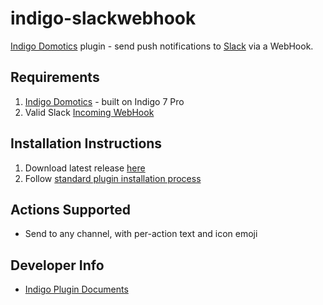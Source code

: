 indigo-slackwebhook
===================

[Indigo Domotics](http://www.indigodomo.com) plugin  - send push notifications to [Slack](https://slack.com) via a WebHook.


Requirements
------------

1. [Indigo Domotics](http://www.indigodomo.com) - built on Indigo 7 Pro
2. Valid Slack [Incoming WebHook](https://api.slack.com/incoming-webhooks)


Installation Instructions
-------------------------

1. Download latest release [here](https://github.com/talarczykco/indigoplugin-slackwebhook/releases)
2. Follow [standard plugin installation process](http://wiki.indigodomo.com/doku.php?id=indigo_7_documentation:getting_started#installing_plugins_configuring_plugin_settings_permanently_removing_plugins)


Actions Supported
-----------------
* Send to any channel, with per-action text and icon emoji


Developer Info
--------------

* [Indigo Plugin Documents](http://wiki.indigodomo.com/doku.php?id=indigo_7_documentation:documents#indigo_plugin_documents)
